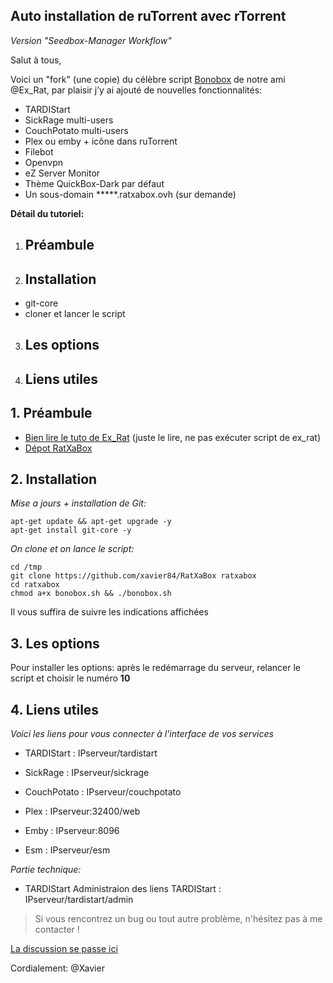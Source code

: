 ## Auto installation de ruTorrent avec rTorrent
*Version "Seedbox-Manager Workflow"*

Salut à tous,

Voici un "fork" (une copie) du célèbre script [Bonobox](https://mondedie.fr/d/5399-Script-Installation-automatique-ruTorrent-nginx "Titre") de notre ami @Ex_Rat, par plaisir j’y ai ajouté de nouvelles fonctionnalités:

* TARDIStart  
* SickRage multi-users
* CouchPotato  multi-users
* Plex  ou emby + icône dans ruTorrent
* Filebot
* Openvpn
* eZ Server Monitor
* Thème QuickBox-Dark par défaut
* Un sous-domain *****.ratxabox.ovh (sur demande)

**Détail du tutoriel:**

1. ## Préambule
2. ## Installation
* git-core
* cloner et lancer le script
3. ## Les options
4. ## Liens utiles
## 1. Préambule

* [Bien lire le tuto de Ex_Rat](https://mondedie.fr/d/5399 "Titre") (juste le lire, ne pas exécuter script de ex_rat)
* [Dépot RatXaBox](https://github.com/xavier84/RatXaBox "Titre")

## 2.  Installation

*Mise a jours + installation de Git:*
```{r}
apt-get update && apt-get upgrade -y
apt-get install git-core -y
```

*On clone et on lance le script:*
```{r}
cd /tmp
git clone https://github.com/xavier84/RatXaBox ratxabox
cd ratxabox
chmod a+x bonobox.sh && ./bonobox.sh
```
Il vous suffira de suivre les indications affichées

## 3.  Les options

Pour installer les options: après le redémarrage du serveur, relancer le script et choisir le numéro **10**

## 4. Liens utiles

*Voici les liens pour vous connecter à l'interface de vos services*

* TARDIStart :
IPserveur/tardistart

* SickRage :
IPserveur/sickrage

* CouchPotato :
IPserveur/couchpotato

* Plex :
IPserveur:32400/web

* Emby :
IPserveur:8096

* Esm :
IPserveur/esm


*Partie technique:*

- TARDIStart
Administraion des liens TARDIStart :
IPserveur/tardistart/admin

> Si vous rencontrez un bug ou tout autre problème, n'hésitez pas à me contacter !

[La discussion se passe ici](https://mondedie.fr/d/8717-Discussion-RatXaBox-ruTorrent-avec-rTorrent-Version-Workflow "Titre")

Cordialement:
@Xavier